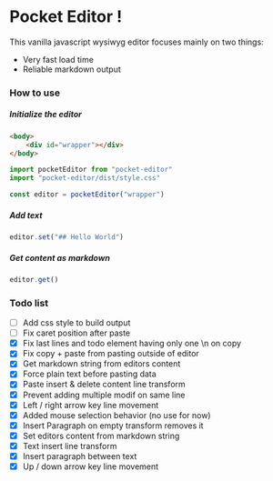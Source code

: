 # Pocket Editor !

This vanilla javascript wysiwyg editor focuses mainly on two things:

-   Very fast load time
-   Reliable markdown output

### How to use

##### Initialize the editor 
```html
<body>
    <div id="wrapper"></div>
</body>
```
```js
import pocketEditor from "pocket-editor"
import "pocket-editor/dist/style.css"

const editor = pocketEditor("wrapper")
```

##### Add text
```js
editor.set("## Hello World")
```

##### Get content as markdown
```js
editor.get()
```

### Todo list

-   [ ] Add css style to build output
-   [ ] Fix caret position after paste
-   [x] Fix last lines and todo element having only one \n on copy
-   [x] Fix copy + paste from pasting outside of editor
-   [x] Get markdown string from editors content
-   [x] Force plain text before pasting data
-   [x] Paste insert & delete content line transform
-   [x] Prevent adding multiple modif on same line
-   [x] Left / right arrow key line movement
-   [x] Added mouse selection behavior (no use for now)
-   [x] Insert Paragraph on empty transform removes it
-   [x] Set editors content from markdown string
-   [x] Text insert line transform
-   [x] Insert paragraph between text
-   [x] Up / down arrow key line movement

